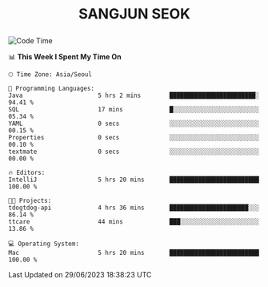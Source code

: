 <h1>
 <p align="center">
   SANGJUN SEOK
 </p>
</h1>

<!--START_SECTION:waka-->
![Code Time](http://img.shields.io/badge/Code%20Time-2%2C655%20hrs%2053%20mins-blue)

📊 **This Week I Spent My Time On** 

```text
🕑︎ Time Zone: Asia/Seoul

💬 Programming Languages: 
Java                     5 hrs 2 mins        ████████████████████████░   94.41 % 
SQL                      17 mins             █░░░░░░░░░░░░░░░░░░░░░░░░   05.34 % 
YAML                     0 secs              ░░░░░░░░░░░░░░░░░░░░░░░░░   00.15 % 
Properties               0 secs              ░░░░░░░░░░░░░░░░░░░░░░░░░   00.10 % 
textmate                 0 secs              ░░░░░░░░░░░░░░░░░░░░░░░░░   00.00 % 

🔥 Editors: 
IntelliJ                 5 hrs 20 mins       █████████████████████████   100.00 % 

🐱‍💻 Projects: 
tdogtdog-api             4 hrs 36 mins       ██████████████████████░░░   86.14 % 
ttcare                   44 mins             ███░░░░░░░░░░░░░░░░░░░░░░   13.86 % 

💻 Operating System: 
Mac                      5 hrs 20 mins       █████████████████████████   100.00 % 
```


 Last Updated on 29/06/2023 18:38:23 UTC
<!--END_SECTION:waka-->
